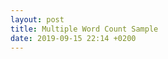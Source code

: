 ```yaml
---
layout: post
title: Multiple Word Count Sample
date: 2019-09-15 22:14 +0200
---
```


<style>
.node {
  cursor: pointer;
}

.node:hover {
  stroke: #000;
  stroke-width: 1.5px;
}

.node--leaf {
  fill: white;
}

.label {
  font: 11px "Helvetica Neue", Helvetica, Arial, sans-serif;
  text-anchor: middle;
  text-shadow: 0 1px 0 #fff, 1px 0 0 #fff, -1px 0 0 #fff, 0 -1px 0 #fff;
}

.label,
.node--root,
.node--leaf {
  pointer-events: none;
}
</style>
<svg width="960" height="960"></svg>
<div class="chart-container" style="max-width: 1000px;"></div>